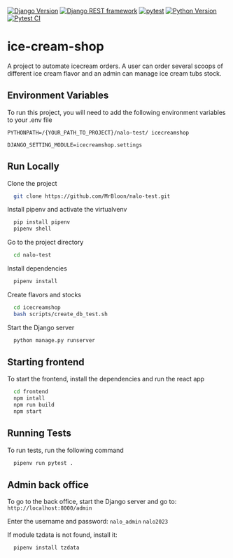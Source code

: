 [![Django Version](https://img.shields.io/badge/django-4.2-green.svg)](https://docs.djangoproject.com/en/3.2/)
[![Django REST framework](https://img.shields.io/badge/django--rest--framework-3.14-green.svg)](https://www.django-rest-framework.org/)
[![pytest](https://img.shields.io/badge/pytest-7.3.1-green.svg)](https://docs.pytest.org/en/stable/)
[![Python Version](https://img.shields.io/badge/python-3.9.7-blue.svg)](https://www.python.org/downloads/release/python-390/)
[![Pytest CI](https://github.com/MrBloon/nalo-test/actions/workflows/django.yml/badge.svg)](https://github.com/MrBloon/nalo-test/actions/workflows/django.yml)


# ice-cream-shop

A project to automate icecream orders. A user can order several scoops of different ice cream flavor and an admin can manage ice cream tubs stock.

## Environment Variables

To run this project, you will need to add the following environment variables to your .env file

`PYTHONPATH=/{YOUR_PATH_TO_PROJECT}/nalo-test/
icecreamshop`

`DJANGO_SETTING_MODULE=icecreamshop.settings`



## Run Locally

Clone the project

```bash
  git clone https://github.com/MrBloon/nalo-test.git
```

Install pipenv and activate the virtualvenv

```bash
  pip install pipenv
  pipenv shell
```

Go to the project directory

```bash
  cd nalo-test
```

Install dependencies

```bash
  pipenv install
```

Create flavors and stocks

```bash
  cd icecreamshop
  bash scripts/create_db_test.sh
```


Start the Django server

```bash
  python manage.py runserver
```

## Starting frontend

To start the frontend, install the dependencies and run the react app

```bash
  cd frontend
  npm intall
  npm run build
  npm start
```


## Running Tests

To run tests, run the following command

```bash
  pipenv run pytest .
```

## Admin back office

To go to the back office, start the Django server and go to:
`http://localhost:8000/admin`

Enter the username and password:
`nalo_admin`
`nalo2023`

If module tzdata is not found, install it:
```bash
  pipenv install tzdata
```
